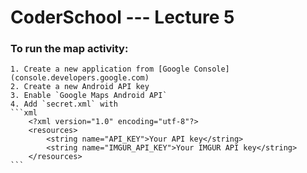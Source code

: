 # CoderSchool --- Lecture 5
### To run the map activity:
    1. Create a new application from [Google Console](console.developers.google.com)
    2. Create a new Android API key
    3. Enable `Google Maps Android API`
    4. Add `secret.xml` with
    ```xml
        <?xml version="1.0" encoding="utf-8"?>
        <resources>
            <string name="API_KEY">Your API key</string>
            <string name="IMGUR_API_KEY">Your IMGUR API key</string>
        </resources>
    ```
